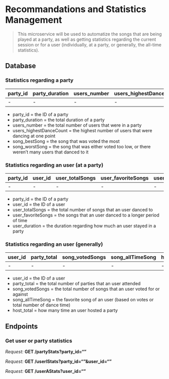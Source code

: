 # Recommandations and Statistics Management

> This microservice will be used to automatize the songs that are being played at a party, as well as getting statistics regarding the current session or for a user (individually, at a party, or generally, the all-time statistics).

## Database

### Statistics regarding a party

| party_id | party_duration | users_number | users_highestDanceCount | song_bestSong | song_worstSong |
| -------- | -------------- | ------------ | ----------------------- | ------------- | -------------- |
| -        | -              | -            | -                       | -             |                |

- party_id = the ID of a party 
- party_duration = the total duration of a party
- users_number = the total number of users that were in a party
- users_highestDanceCount = the highest number of users that were dancing at one point
- song_bestSong = the song that was voted the most
- song_worstSong = the song that was either voted too low, or there weren’t many users that danced to it

### Statistics regarding an user (at a party)

| party_id | user_id | user_totalSongs | user_favoriteSongs | user_duration |
| -------- | ------- | --------------- | ------------------ | ------------- |
| -        | -       | -               | -                  | -             |

- party_id = the ID of a party
- user_id = the ID of a user
- user_totalSongs = the total number of songs that an user danced to
- user_favoriteSongs = the songs that an user danced to a longer period of time
- user_duration = the duration regarding how much an user stayed in a party 

### Statistics regarding an user (generally)

| user_id | party_total | song_votedSongs | song_allTimeSong | host_total |
| ------- | ----------- | --------------- | ---------------- | ---------- |
| -       | -           | -               | -                | -          |

- user_id = the ID of a user
- party_total = the total number of parties that an user attended
- song_votedSongs = the total number of songs that an user voted for or against
- song_allTimeSong = the favorite song of an user (based on votes or total number of dance time)
- host_total = how many time an user hosted a party

## Endpoints

### Get user or party statistics

*Request:* **GET /partyStats?party_id=“”**

*Request:* **GET /userIStats?party_id=“”&user_id=“”**

*Request:* **GET /userAStats?user_id=“”**

